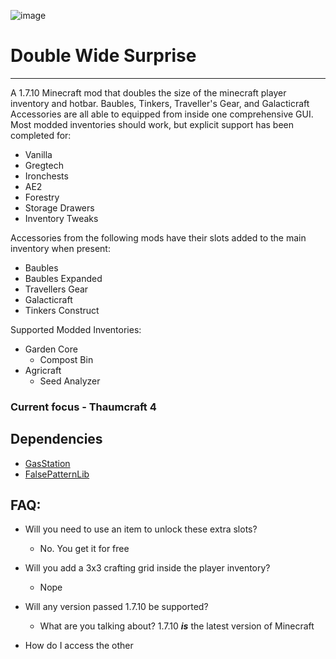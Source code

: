 

![image](https://user-images.githubusercontent.com/16054364/208403173-a0c88d33-687c-4d63-bace-51af8e79eaf9.png)
# Double Wide Surprise

----
A 1.7.10 Minecraft mod that doubles the size of the minecraft player inventory and hotbar. Baubles, Tinkers, Traveller's Gear, and Galacticraft Accessories are all able to equipped from inside one comprehensive GUI.
Most modded inventories should work, but explicit support has been completed for:
- Vanilla
- Gregtech
- Ironchests
- AE2
- Forestry
- Storage Drawers
- Inventory Tweaks
  
Accessories from the following mods have their slots added to the main inventory when present:
- Baubles 
- Baubles Expanded
- Travellers Gear
- Galacticraft
- Tinkers Construct

Supported Modded Inventories:
- Garden Core
  - Compost Bin
- Agricraft
  - Seed Analyzer

### Current focus - Thaumcraft 4

## Dependencies
- [GasStation](https://github.com/FalsePattern/GasStation)
- [FalsePatternLib](https://github.com/FalsePattern/FalsePatternLib)

## FAQ:
- Will you need to use an item to unlock these extra slots?
  - No. You get it for free
  
- Will you add a 3x3 crafting grid inside the player inventory?
  - Nope
  
- Will any version passed 1.7.10 be supported?
  - What are you talking about? 1.7.10 ***is*** the latest version of Minecraft
 
- How do I access the other 
